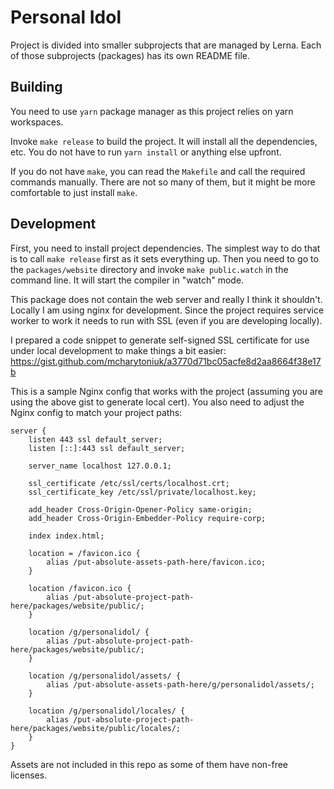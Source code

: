 # Personal Idol

Project is divided into smaller subprojects that are managed by Lerna. Each
of those subprojects (packages) has its own README file.

## Building

You need to use `yarn` package manager as this project relies on yarn
workspaces.

Invoke `make release` to build the project. It will install all the
dependencies, etc. You do not have to run `yarn install` or anything else
upfront.

If you do not have `make`, you can read the `Makefile` and call the required
commands manually. There are not so many of them, but it might be more
comfortable to just install `make`.

## Development

First, you need to install project dependencies. The simplest way to do that
is to call `make release` first as it sets everything up. Then you need to
go to the `packages/website` directory and invoke `make public.watch` in the
command line. It will start the compiler in "watch" mode.

This package does not contain the web server and really I think it shouldn't.
Locally I am using nginx for development. Since the project requires service
worker to work it needs to run with SSL (even if you are developing locally).

I prepared a code snippet to generate self-signed SSL certificate for use under
local development to make things a bit easier:
https://gist.github.com/mcharytoniuk/a3770d71bc05acfe8d2aa8664f38e17b

This is a sample Nginx config that works with the project (assuming you are
using the above gist to generate local cert). You also need to adjust the
Nginx config to match your project paths:

```
server {
    listen 443 ssl default_server;
    listen [::]:443 ssl default_server;

    server_name localhost 127.0.0.1;

    ssl_certificate /etc/ssl/certs/localhost.crt;
    ssl_certificate_key /etc/ssl/private/localhost.key;

    add_header Cross-Origin-Opener-Policy same-origin;
    add_header Cross-Origin-Embedder-Policy require-corp;

    index index.html;

    location = /favicon.ico {
        alias /put-absolute-assets-path-here/favicon.ico;
    }

    location /favicon.ico {
        alias /put-absolute-project-path-here/packages/website/public/;
    }

    location /g/personalidol/ {
        alias /put-absolute-project-path-here/packages/website/public/;
    }

    location /g/personalidol/assets/ {
        alias /put-absolute-assets-path-here/g/personalidol/assets/;
    }

    location /g/personalidol/locales/ {
        alias /put-absolute-project-path-here/packages/website/public/locales/;
    }
}
```

Assets are not included in this repo as some of them have non-free licenses.
